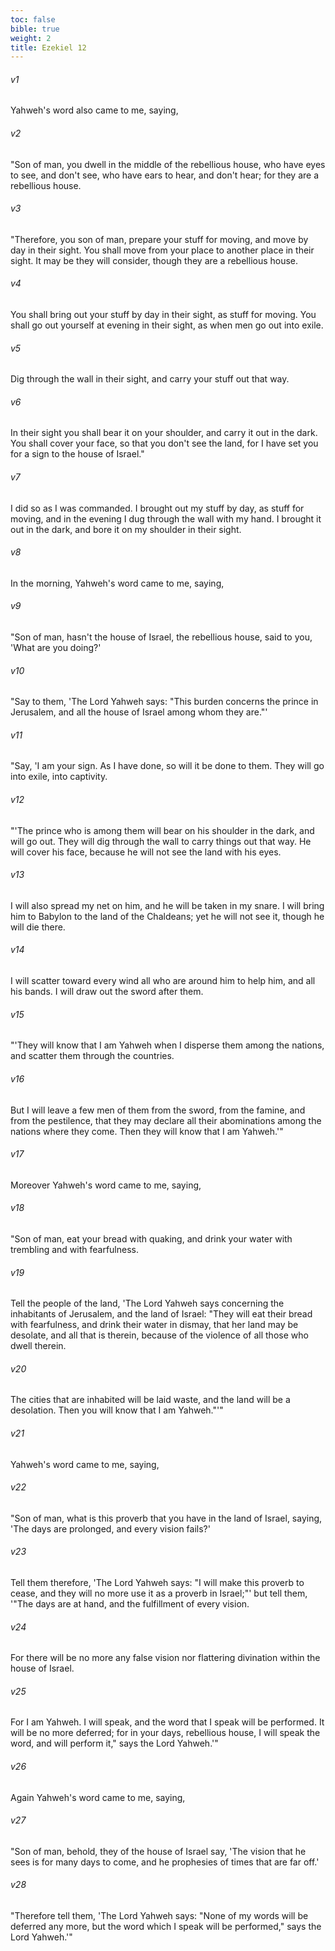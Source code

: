```yaml
---
toc: false
bible: true
weight: 2
title: Ezekiel 12
---
```




###### v1 
Yahweh's word also came to me, saying, 

###### v2 
"Son of man, you dwell in the middle of the rebellious house, who have eyes to see, and don't see, who have ears to hear, and don't hear; for they are a rebellious house. 

###### v3 
"Therefore, you son of man, prepare your stuff for moving, and move by day in their sight. You shall move from your place to another place in their sight. It may be they will consider, though they are a rebellious house. 

###### v4 
You shall bring out your stuff by day in their sight, as stuff for moving. You shall go out yourself at evening in their sight, as when men go out into exile. 

###### v5 
Dig through the wall in their sight, and carry your stuff out that way. 

###### v6 
In their sight you shall bear it on your shoulder, and carry it out in the dark. You shall cover your face, so that you don't see the land, for I have set you for a sign to the house of Israel." 

###### v7 
I did so as I was commanded. I brought out my stuff by day, as stuff for moving, and in the evening I dug through the wall with my hand. I brought it out in the dark, and bore it on my shoulder in their sight. 

###### v8 
In the morning, Yahweh's word came to me, saying, 

###### v9 
"Son of man, hasn't the house of Israel, the rebellious house, said to you, 'What are you doing?' 

###### v10 
"Say to them, 'The Lord Yahweh says: "This burden concerns the prince in Jerusalem, and all the house of Israel among whom they are."' 

###### v11 
"Say, 'I am your sign. As I have done, so will it be done to them. They will go into exile, into captivity. 

###### v12 
"'The prince who is among them will bear on his shoulder in the dark, and will go out. They will dig through the wall to carry things out that way. He will cover his face, because he will not see the land with his eyes. 

###### v13 
I will also spread my net on him, and he will be taken in my snare. I will bring him to Babylon to the land of the Chaldeans; yet he will not see it, though he will die there. 

###### v14 
I will scatter toward every wind all who are around him to help him, and all his bands. I will draw out the sword after them. 

###### v15 
"'They will know that I am Yahweh when I disperse them among the nations, and scatter them through the countries. 

###### v16 
But I will leave a few men of them from the sword, from the famine, and from the pestilence, that they may declare all their abominations among the nations where they come. Then they will know that I am Yahweh.'" 

###### v17 
Moreover Yahweh's word came to me, saying, 

###### v18 
"Son of man, eat your bread with quaking, and drink your water with trembling and with fearfulness. 

###### v19 
Tell the people of the land, 'The Lord Yahweh says concerning the inhabitants of Jerusalem, and the land of Israel: "They will eat their bread with fearfulness, and drink their water in dismay, that her land may be desolate, and all that is therein, because of the violence of all those who dwell therein. 

###### v20 
The cities that are inhabited will be laid waste, and the land will be a desolation. Then you will know that I am Yahweh."'" 

###### v21 
Yahweh's word came to me, saying, 

###### v22 
"Son of man, what is this proverb that you have in the land of Israel, saying, 'The days are prolonged, and every vision fails?' 

###### v23 
Tell them therefore, 'The Lord Yahweh says: "I will make this proverb to cease, and they will no more use it as a proverb in Israel;"' but tell them, '"The days are at hand, and the fulfillment of every vision. 

###### v24 
For there will be no more any false vision nor flattering divination within the house of Israel. 

###### v25 
For I am Yahweh. I will speak, and the word that I speak will be performed. It will be no more deferred; for in your days, rebellious house, I will speak the word, and will perform it," says the Lord Yahweh.'" 

###### v26 
Again Yahweh's word came to me, saying, 

###### v27 
"Son of man, behold, they of the house of Israel say, 'The vision that he sees is for many days to come, and he prophesies of times that are far off.' 

###### v28 
"Therefore tell them, 'The Lord Yahweh says: "None of my words will be deferred any more, but the word which I speak will be performed," says the Lord Yahweh.'"
